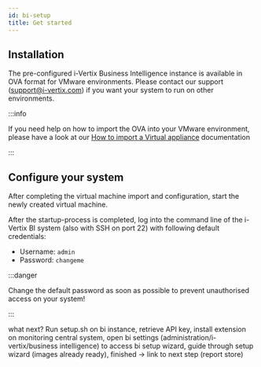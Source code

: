 ```yaml
---
id: bi-setup
title: Get started
---
```


## Installation

The pre-configured i-Vertix Business Intelligence instance is available in OVA format for VMware environments. Please contact our support ([support@i-vertix.com](mailto:support@i-vertix.com)) if you want your system to run on other environments.

:::info

If you need help on how to import the OVA into your VMware environment, please have a look at our [How to import a Virtual appliance](../installation/setup-central-poller/import-virtual-appliance#downloading-the-virtual-machine) documentation

:::

## Configure your system

After completing the virtual machine import and configuration, start the newly created virtual machine.

After the startup-process is completed, log into the command line of the i-Vertix BI system (also with SSH on port 22) with following default credentials:

* Username: `admin`
* Password: `changeme`

:::danger

Change the default password as soon as possible to prevent unauthorised access on your system!

:::

what next? Run setup.sh on bi instance, retrieve API key, install extension on monitoring central system, open bi settings (administration/i-vertix/business intelligence) to access bi setup wizard, guide through setup wizard (images already ready), finished -> link to next step (report store)


